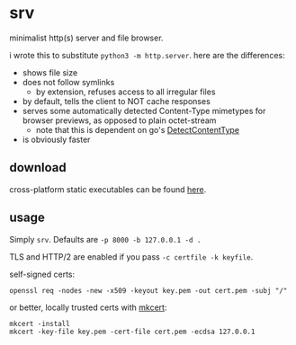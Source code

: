 # srv

minimalist http(s) server and file browser.

i wrote this to substitute `python3 -m http.server`. here are the differences:

- shows file size
- does not follow symlinks
    - by extension, refuses access to all irregular files
- by default, tells the client to NOT cache responses
- serves some automatically detected Content-Type mimetypes for browser previews, as opposed to plain octet-stream
    - note that this is dependent on go's [DetectContentType](https://golang.org/src/net/http/sniff.go)
- is obviously faster


## download

cross-platform static executables can be found [here](https://github.com/joshuarli/srv/releases).


## usage

Simply `srv`. Defaults are `-p 8000 -b 127.0.0.1 -d .`

TLS and HTTP/2 are enabled if you pass `-c certfile -k keyfile`.

self-signed certs:

    openssl req -nodes -new -x509 -keyout key.pem -out cert.pem -subj "/"

or better, locally trusted certs with [mkcert](https://github.com/FiloSottile/mkcert):

    mkcert -install
    mkcert -key-file key.pem -cert-file cert.pem -ecdsa 127.0.0.1
